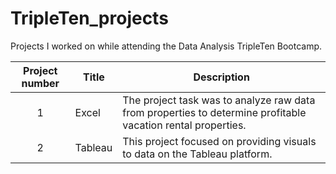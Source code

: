 # TripleTen_projects
Projects I worked on while attending the Data Analysis TripleTen Bootcamp.


| Project number | Title | Description |
| :-----------: | ----------- |----------- |
| 1 | Excel | The project task was to analyze raw data from properties to determine profitable vacation rental properties. |
| 2 | Tableau | This project focused on providing visuals to data on the Tableau platform. |
